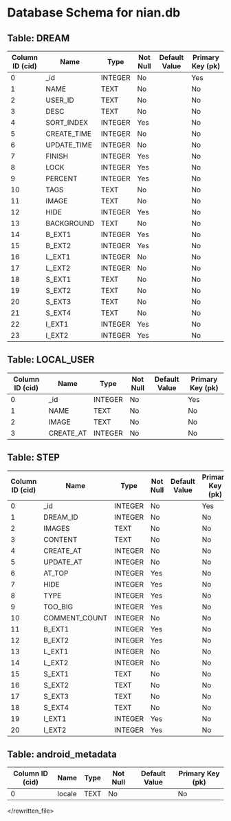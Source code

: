 # Database Schema for nian.db

## Table: DREAM

| Column ID (cid) | Name | Type | Not Null | Default Value | Primary Key (pk) |
|---|---|---|---|---|---|
| 0 | _id | INTEGER | No |  | Yes |
| 1 | NAME | TEXT | No |  | No |
| 2 | USER_ID | TEXT | No |  | No |
| 3 | DESC | TEXT | No |  | No |
| 4 | SORT_INDEX | INTEGER | Yes |  | No |
| 5 | CREATE_TIME | INTEGER | No |  | No |
| 6 | UPDATE_TIME | INTEGER | No |  | No |
| 7 | FINISH | INTEGER | Yes |  | No |
| 8 | LOCK | INTEGER | Yes |  | No |
| 9 | PERCENT | INTEGER | Yes |  | No |
| 10 | TAGS | TEXT | No |  | No |
| 11 | IMAGE | TEXT | No |  | No |
| 12 | HIDE | INTEGER | Yes |  | No |
| 13 | BACKGROUND | TEXT | No |  | No |
| 14 | B_EXT1 | INTEGER | Yes |  | No |
| 15 | B_EXT2 | INTEGER | Yes |  | No |
| 16 | L_EXT1 | INTEGER | No |  | No |
| 17 | L_EXT2 | INTEGER | No |  | No |
| 18 | S_EXT1 | TEXT | No |  | No |
| 19 | S_EXT2 | TEXT | No |  | No |
| 20 | S_EXT3 | TEXT | No |  | No |
| 21 | S_EXT4 | TEXT | No |  | No |
| 22 | I_EXT1 | INTEGER | Yes |  | No |
| 23 | I_EXT2 | INTEGER | Yes |  | No |

## Table: LOCAL_USER

| Column ID (cid) | Name | Type | Not Null | Default Value | Primary Key (pk) |
|---|---|---|---|---|---|
| 0 | _id | INTEGER | No |  | Yes |
| 1 | NAME | TEXT | No |  | No |
| 2 | IMAGE | TEXT | No |  | No |
| 3 | CREATE_AT | INTEGER | No |  | No |

## Table: STEP

| Column ID (cid) | Name | Type | Not Null | Default Value | Primary Key (pk) |
|---|---|---|---|---|---|
| 0 | _id | INTEGER | No |  | Yes |
| 1 | DREAM_ID | INTEGER | No |  | No |
| 2 | IMAGES | TEXT | No |  | No |
| 3 | CONTENT | TEXT | No |  | No |
| 4 | CREATE_AT | INTEGER | No |  | No |
| 5 | UPDATE_AT | INTEGER | No |  | No |
| 6 | AT_TOP | INTEGER | Yes |  | No |
| 7 | HIDE | INTEGER | Yes |  | No |
| 8 | TYPE | INTEGER | Yes |  | No |
| 9 | TOO_BIG | INTEGER | Yes |  | No |
| 10 | COMMENT_COUNT | INTEGER | No |  | No |
| 11 | B_EXT1 | INTEGER | Yes |  | No |
| 12 | B_EXT2 | INTEGER | Yes |  | No |
| 13 | L_EXT1 | INTEGER | No |  | No |
| 14 | L_EXT2 | INTEGER | No |  | No |
| 15 | S_EXT1 | TEXT | No |  | No |
| 16 | S_EXT2 | TEXT | No |  | No |
| 17 | S_EXT3 | TEXT | No |  | No |
| 18 | S_EXT4 | TEXT | No |  | No |
| 19 | I_EXT1 | INTEGER | Yes |  | No |
| 20 | I_EXT2 | INTEGER | Yes |  | No |

## Table: android_metadata

| Column ID (cid) | Name | Type | Not Null | Default Value | Primary Key (pk) |
|---|---|---|---|---|---|
| 0 | locale | TEXT | No |  | No |

</rewritten_file> 